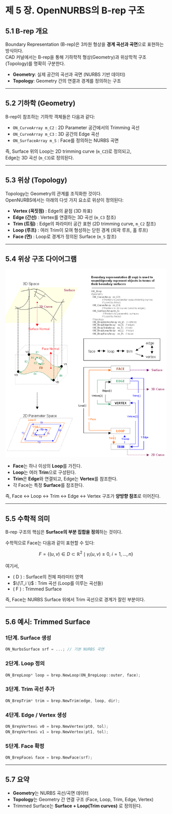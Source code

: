 # 제 5 장. OpenNURBS의 B-rep 구조

## 5.1 B-rep 개요
Boundary Representation (B-rep)은 3차원 형상을 **경계 곡선과 곡면**으로 표현하는 방식이다.  
CAD 커널에서는 B-rep을 통해 기하학적 형상(Geometry)과 위상학적 구조(Topology)를 명확히 구분한다.

- **Geometry**: 실제 공간의 곡선과 곡면 (NURBS 기반 데이터)
- **Topology**: Geometry 간의 연결과 경계를 정의하는 구조

---

## 5.2 기하학 (Geometry)

B-rep이 참조하는 기하학 객체들은 다음과 같다:

- `ON_CurveArray m_C2` : 2D Parameter 공간에서의 Trimming 곡선  
- `ON_CurveArray m_C3` : 3D 공간의 Edge 곡선  
- `ON_SurfaceArray m_S` : Face를 정의하는 NURBS 곡면  

즉, Surface 위의 Loop는 2D trimming curve (`m_C2`)로 정의되고,  
Edge는 3D 곡선 (`m_C3`)로 정의된다.

---

## 5.3 위상 (Topology)

Topology는 Geometry의 관계를 조직화한 것이다.  
OpenNURBS에서는 아래의 다섯 가지 요소로 위상이 정의된다:

- **Vertex (꼭짓점)** : Edge의 끝점 (3D 좌표)
- **Edge (간선)** : Vertex를 연결하는 3D 곡선 (`m_C3` 참조)
- **Trim (트림)** : Edge의 파라미터 공간 표현 (2D trimming curve, `m_C2` 참조)
- **Loop (루프)** : 여러 Trim이 모여 형성하는 닫힌 경계 (외곽 루프, 홀 루프)
- **Face (면)** : Loop로 경계가 정의된 Surface (`m_S` 참조)

---

## 5.4 위상 구조 다이어그램

![Brep Structure](/image/brep_structure.png)

- **Face**는 하나 이상의 **Loop**를 가진다.  
- **Loop**는 여러 **Trim**으로 구성된다.  
- **Trim**은 **Edge**와 연결되고, Edge는 **Vertex**를 참조한다.  
- 각 Face는 특정 **Surface**를 참조한다.  

즉, Face ↔ Loop ↔ Trim ↔ Edge ↔ Vertex 구조가 **양방향 참조**로 이어진다.

---

## 5.5 수학적 의미

B-rep 구조의 핵심은 **Surface의 부분 집합을 정의**하는 것이다.  

수학적으로 Face는 다음과 같이 표현할 수 있다:

$$
F = \{ (u,v) \in D \subset \mathbb{R}^2 \mid \gamma_i(u,v) \geq 0, \; i=1,...,n \}
$$

여기서,
- \( D \) : Surface의 전체 파라미터 영역  
- $\(\T_i \)$ : Trim 곡선 (Loop를 이루는 곡선들)  
- \( F \) : Trimmed Surface  

즉, Face는 NURBS Surface 위에서 Trim 곡선으로 경계가 잘린 부분이다.

---

## 5.6 예시: Trimmed Surface

### 1단계. Surface 생성
```cpp
ON_NurbsSurface srf = ...; // 기본 NURBS 곡면
```

### 2단계. Loop 정의
```cpp
ON_BrepLoop* loop = brep.NewLoop(ON_BrepLoop::outer, face);
```

### 3단계. Trim 곡선 추가
```cpp
ON_BrepTrim* trim = brep.NewTrim(edge, loop, dir);
```

### 4단계. Edge / Vertex 생성
```cpp
ON_BrepVertex& v0 = brep.NewVertex(pt0, tol);
ON_BrepVertex& v1 = brep.NewVertex(pt1, tol);
```

### 5단계. Face 확정
```cpp
ON_BrepFace& face = brep.NewFace(srf);
```

---

## 5.7 요약
- **Geometry**는 NURBS 곡선/곡면 데이터  
- **Topology**는 Geometry 간 연결 구조 (Face, Loop, Trim, Edge, Vertex)  
- Trimmed Surface는 **Surface + Loop(Trim curves)** 로 정의된다.  
